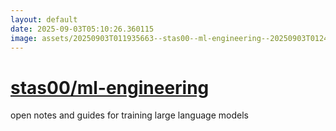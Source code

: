 ```yaml
---
layout: default
date: 2025-09-03T05:10:26.360115
image: assets/20250903T011935663--stas00--ml-engineering--20250903T012426239--cropped.png
---
```


# [stas00/ml-engineering](https://github.com/stas00/ml-engineering)

open notes and guides for training large language models
